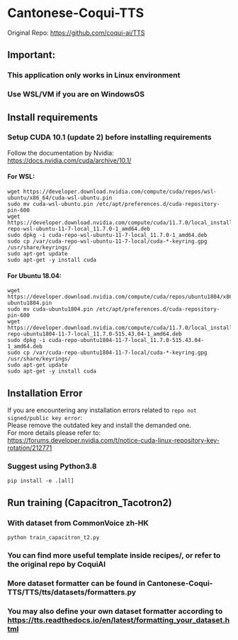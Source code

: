 # Cantonese-Coqui-TTS

Original Repo:
https://github.com/coqui-ai/TTS
## Important: 
### This application only works in Linux environment
### Use WSL/VM if you are on WindowsOS
## Install requirements
### Setup CUDA 10.1 (update 2) before installing requirements
Follow the documentation by Nvidia: https://docs.nvidia.com/cuda/archive/10.1/  
#### For WSL:
```
wget https://developer.download.nvidia.com/compute/cuda/repos/wsl-ubuntu/x86_64/cuda-wsl-ubuntu.pin
sudo mv cuda-wsl-ubuntu.pin /etc/apt/preferences.d/cuda-repository-pin-600
wget https://developer.download.nvidia.com/compute/cuda/11.7.0/local_installers/cuda-repo-wsl-ubuntu-11-7-local_11.7.0-1_amd64.deb
sudo dpkg -i cuda-repo-wsl-ubuntu-11-7-local_11.7.0-1_amd64.deb
sudo cp /var/cuda-repo-wsl-ubuntu-11-7-local/cuda-*-keyring.gpg /usr/share/keyrings/
sudo apt-get update
sudo apt-get -y install cuda
```
#### For Ubuntu 18.04:
```
wget https://developer.download.nvidia.com/compute/cuda/repos/ubuntu1804/x86_64/cuda-ubuntu1804.pin
sudo mv cuda-ubuntu1804.pin /etc/apt/preferences.d/cuda-repository-pin-600
wget https://developer.download.nvidia.com/compute/cuda/11.7.0/local_installers/cuda-repo-ubuntu1804-11-7-local_11.7.0-515.43.04-1_amd64.deb
sudo dpkg -i cuda-repo-ubuntu1804-11-7-local_11.7.0-515.43.04-1_amd64.deb
sudo cp /var/cuda-repo-ubuntu1804-11-7-local/cuda-*-keyring.gpg /usr/share/keyrings/
sudo apt-get update
sudo apt-get -y install cuda
```
## Installation Error
If you are encountering any installation errors related to `repo not signed/public key error`:  
Please remove the outdated key and install the demanded one.  
For more details please refer to: https://forums.developer.nvidia.com/t/notice-cuda-linux-repository-key-rotation/212771
### Suggest using Python3.8
```
pip install -e .[all]
```
## Run training (Capacitron_Tacotron2)

### With dataset from CommonVoice zh-HK
```
python train_capacitron_t2.py
```

### You can find more useful template inside recipes/, or refer to the original repo by CoquiAI
### More dataset formatter can be found in Cantonese-Coqui-TTS/TTS/tts/datasets/formatters.py 
### You may also define your own dataset formatter according to https://tts.readthedocs.io/en/latest/formatting_your_dataset.html
